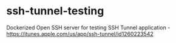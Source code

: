 # ssh-tunnel-testing
Dockerized Open SSH server for testing SSH Tunnel application - https://itunes.apple.com/us/app/ssh-tunnel/id1260223542
